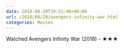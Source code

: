 ```yaml
---
date: 2018-08-20T19:51:40+00:00
url: /2018/08/20/avengers-infinity-war.html
categories: Movies
---
```

Watched Avengers Infinity War (2018) - ★★★





